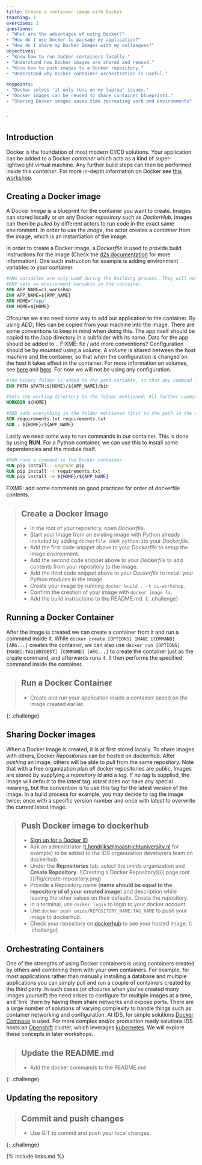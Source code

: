 ```yaml
---
title: Create a container image with Docker
teaching: 1
exercises: 1
questions:
- "What are the advantages of using Docker?"
- "How do I use Docker to package my application?"
- "How do I share my Docker Images with my colleagues?"
objectives:
- "Know how to run Docker containers locally."
- "Understand how Docker images are shared and reused."
- "Know how to push images to a Docker repository."
- "Understand why Docker container orchestration is useful."

keypoints:
- "Docker solves 'it only runs on my laptop' issues."
- "Docker images can be reused to share container blueprints."
- "Sharing Docker images saves time recreating work and environments"
---
```

`
## Introduction
Docker is the foundation of most modern CI/CD solutions. Your application can be added to a Docker *container* which acts as a kind of super-lightweight virtual machine. Any further build steps can then be performed inside this *container*. For more in-depth information on Docker see [this workshop](https://github.com/MaastrichtU-IDS/docker-workshop).

## Creating a Docker image
A Docker *image* is a blueprint for the container you want to create. Images can stored locally or on any Docker *repository* such as *DockerHub*. Images can then be *pulled* by different actors to run code in the exact same environment. In order to use the *image*, the actor creates a *container* from the image, which is an instantiation of the image.

In order to create a Docker image, a *Dockerfile* is used to provide build instructions for the image (Check the [d2s documentation](https://maastrichtu-ids.github.io/dsri-documentation/docs/deploy-from-dockerhub#define-a-dockerfile) for more information). One such instruction for example is adding environment variables to your container.

```dockerfile
#ARG variables are only used during the building process. They will not be available in the container. ```
#ENV sets an environment variable in the container.
ARG APP_NAME=ci_workshop
ENV APP_NAME=${APP_NAME}
ARG HOME="/app"
ENV HOME=${HOME}
```

Ofcourse we also need some way to add our application to the container. By using *ADD*, files can be copied from your machine into the image. There are some conventions to keep in mind when doing this. The app itself should be copied to the /app directory in a subfolder with its name. Data for the app should be added to .. FIXME: fix / add more conventions?
Configuration should be by *mounted* using a *volume*. A *volume* is shared between the host machine and the container, so that when the configuration is changed on the host it takes effect in the container. For more information on volumes, see [here](https://d2s.semanticscience.org/docs/guide-docker) and [here](https://docs.docker.com/storage/volumes/). For now we will not be using any configuration.

```dockerfile
#The binary folder is added to the path variable, so that any command in it can be run without specifying the path.
ENV PATH $PATH:${HOME}/${APP_NAME}/bin

#Sets the working directory to the folder mentioned. All further commands will be run from this path.
WORKDIR ${HOME}

#ADD adds everything in the folder mentioned first to the path in the container specified as the second parameter.
ADD requirements.txt requirements.txt
ADD . ${HOME}/${APP_NAME}
```

Lastly we need some way to run commands in our container. This is done by using **RUN**. For a Python container, we can use this to install some dependencies and the module itself.

```dockerfile
#RUN runs a command in the Docker container.
RUN pip install --upgrade pip
RUN pip install -r requirements.txt
RUN pip install -e ${HOME}/${APP_NAME}
```
FIXME: add some comments on good practices for order of dockerfile contents.

> ## Create a Docker Image
> * In the root of your repository, open *Dockerfile*.
> * Start your Image from an existing image with Python already included by adding ```dockerfile FROM python:3```to your *Dockerfile*.
> * Add the first code snippet above to your *Dockerfile* to setup the image environment. 
> * Add the second code snippet above to your *Dockerfile* to add contents from your repository to the image.
> * Add the third code snippet above to your *Dockerfile* to install your Python modules in the image.
> * Create your image by running ```docker build . -t ci-workshop```.
> * Confirm the creation of your image with ```docker image ls```.
> * Add the build instructions to the README.md.
{: .challenge}

## Running a Docker Container

After the image is created we can create a container from it and run a command inside it. While ```docker create [OPTIONS] IMAGE [COMMAND] [ARG...]``` creates the container, we can also use ```docker run [OPTIONS] IMAGE[:TAG|@DIGEST] [COMMAND] [ARG...]``` to create the container just as the create command, and afterwards runs it. It then performs the specified command inside the container.

> ## Run a Docker Container
>
> *   Create and run your application inside a container based on the image created earlier.
>
{: .challenge}

## Sharing Docker images

When a Docker image is created, it is at first stored locally. To share images with others, Docker *Repositories* can be hosted on dockerhub. After *pushing* an image, others will be able to *pull* from the same repository. Note that with a free organization plan *all* docker repositories are public.
Images are stored by supplying a *repository id* and a *tag*. If no *tag* is supplied, the image will default to the *latest* tag. *latest* does not have any special meaning, but the convention is to use this tag for the latest version of the image. In a build process for example, you may decide to tag the image twice; once with a specific version number and once with latest to overwrite the current latest image.

> ## Push Docker image to dockerhub
>
> *   [Sign up for a Docker ID](https://hub.docker.com/signup)
> * Ask an administrator (t.hendriks@maastrichtuniversity.nl for example) to be added to the IDS organization developers team on dockerhub.
> * Under the **Repositories** tab, select the *umids* organization and **Create Repository**.
![Creating a Docker Repository]({{ page.root }}/fig/create-repository.png)
> * Provide a Repository name (**name should be equal to the repository id of your created image**) and description while leaving the other values on their defaults. Create the repository.
> * In a terminal, use ```docker login``` to login to your docker account.
> * Use ```docker push umids/REPOSITORY_NAME:TAG_NAME``` to push your image to dockerhub.
> * Check your repository on [dockerhub](https://hub.docker.com) to see your hosted image.
{: .challenge}

## Orchestrating Containers

One of the strengths of using Docker containers is using containers created by others and combining them with your own containers. For example, for most applications rather than manually installing a database and multiple applications you can simply pull and run a couple of containers created by the third party. In such cases (or ofcourse when you've created many images yourself) the need arises to configure for multiple images at a time, and 'link' them by having them share networks and expose ports.
There are a large number of solutions of varying complexity to handle things such as container networking and configuration. At IDS, for simple solutions [Docker Compose](https://docs.docker.com/compose/) is used. For more complex and/or production ready solutions IDS hosts an [Openshift](https://www.openshift.com/learn/what-is-openshift) cluster, which leverages [kubernetes](https://kubernetes.io/docs/concepts/overview/what-is-kubernetes/). We will explore these concepts in later workshops. 

> ## Update the README.md
>
> *  Add the docker commands to the README.md
>
{: .challenge}

## Updating the repository

> ## Commit and push changes
>
> *   Use GIT to commit and push your local changes.
>
{: .challenge}

{% include links.md %}
